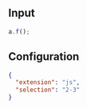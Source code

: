 
## Input
```javascript input
a.f();
```

## Configuration
```json configuration
{
  "extension": "js",
  "selection": "2-3"
}
```
